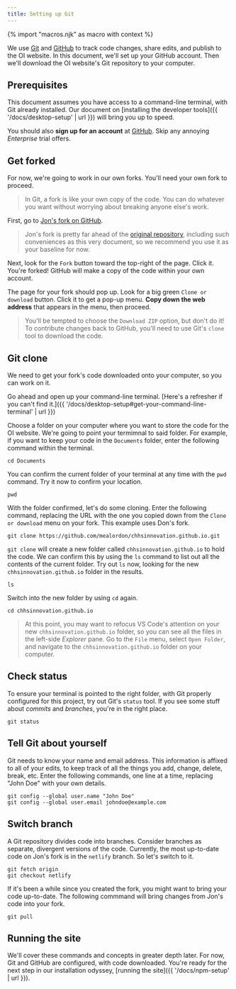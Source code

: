 ```yaml
---
title: Setting up Git
---
```

{% import "macros.njk" as macro with context %}

We use [Git](https://git-scm.com/) and [GitHub](https://github.com/) to track code changes, share edits, and publish to the OI website. In this document, we'll set up your GitHub account. Then we'll download the OI website's Git repository to your computer. 

## Prerequisites

This document assumes you have access to a command-line terminal, with Git already installed. Our document on [installing the developer tools]({{ '/docs/desktop-setup' | url }}) will bring you up to speed.

You should also **sign up for an account** at [GitHub](https://github.com/). Skip any annoying *Enterprise* trial offers.

## Get forked

For now, we're going to work in our own forks. You'll need your own fork to proceed.

> In Git, a fork is like your own copy of the code. You can do whatever you want without worrying about breaking anyone else's work.

First, go to [Jon's fork on GitHub](https://github.com/xjensen/chhsinnovation.github.io).

> Jon's fork is pretty far ahead of the [original repository](https://github.com/chhsinnovation/chhsinnovation.github.io), including such conveniences as this very document, so we recommend you use it as your baseline for now. 

Next, look for the `Fork` button toward the top-right of the page. Click it. You're forked! GitHub will make a copy of the code within your own account.

The page for your fork should pop up. Look for a big green `Clone or download` button. Click it to get a pop-up menu. **Copy down the web address** that appears in the menu, then proceed.

> You'll be tempted to choose the `Download ZIP` option, but don't do it! To contribute changes back to GitHub, you'll need to use Git's `clone` tool to download the code. 

## Git clone

We need to get your fork's code downloaded onto your computer, so you can work on it.

Go ahead and open up your command-line terminal. [Here's a refresher if you can't find it.]({{ '/docs/desktop-setup#get-your-command-line-terminal' | url }}) 

Choose a folder on your computer where you want to store the code for the OI website. We're going to point your termimnal to said folder. For example, if you want to keep your code in the `Documents` folder, enter the following command within the terminal. 

``` shell
cd Documents
```

You can confirm the current folder of your terminal at any time with the `pwd` command. Try it now to confirm your location.

``` shell
pwd
```

With the folder confirmed, let's do some cloning. Enter the following command, replacing the URL with the one you copied down from the `Clone or download` menu on your fork. This example uses Don's fork.

``` shell
git clone https://github.com/mealordon/chhsinnovation.github.io.git
```

`git clone` will create a new folder called `chhsinnovation.github.io` to hold the code. We can confirm this by using the `ls` command to list out all the contents of the current folder. Try out `ls` now, looking for the new `chhsinnovation.github.io` folder in the results.

``` shell 
ls
```

Switch into the new folder by using `cd` again.

``` shell
cd chhsinnovation.github.io
```

> At this point, you may want to refocus VS Code's attention on your new `chhsinnovation.github.io` folder, so you can see all the files in the left-side *Explorer* pane. Go to the `File` menu, select `Open Folder`, and navigate to the `chhsinnovation.github.io` folder on your computer.

## Check status

To ensure your terminal is pointed to the right folder, with Git properly configured for this project, try out Git's `status` tool. If you see some stuff about *commits* and *branches*, you're in the right place.

``` shell
git status
```

## Tell Git about yourself

Git needs to know your name and email address. This information is affixed to all of your edits, to keep track of all the things you add, change, delete, break, etc. Enter the following commands, one line at a time, replacing "John Doe" with your own details.

``` shell
git config --global user.name "John Doe"
git config --global user.email johndoe@example.com
```

## Switch branch

A Git repository divides code into branches. Consider branches as separate, divergent versions of the code. Currently, the most up-to-date code on Jon's fork is in the `netlify` branch. So let's switch to it.

``` shell
git fetch origin
git checkout netlify
```

If it's been a while since you created the fork, you might want to bring your code up-to-date. The following commmand will bring changes from Jon's code into your fork.

``` shell
git pull
```

## Running the site

We'll cover these commands and concepts in greater depth later. For now, Git and GitHub are configured, with code downloaded. You're ready for the next step in our installation odyssey, [running the site]({{ '/docs/npm-setup' | url }}).